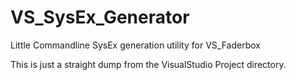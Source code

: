 # VS_SysEx_Generator
Little Commandline SysEx generation utility for VS_Faderbox

This is just a straight dump from the VisualStudio Project directory.
